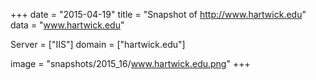 
+++
date = "2015-04-19"
title = "Snapshot of http://www.hartwick.edu"
data = "www.hartwick.edu"

Server = ["IIS"]
domain = ["hartwick.edu"]

  image = "snapshots/2015_16/www.hartwick.edu.png"
+++
#
